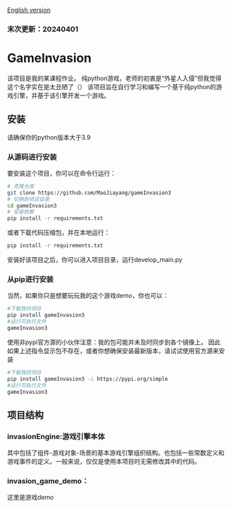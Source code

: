 [English version](readme_en.md)

### 末次更新：20240401
# GameInvasion
该项目是我的某课程作业。
纯python游戏，老师的初衷是“外星人入侵”但我觉得这个名字实在是太丑陋了（）
该项目旨在自行学习和编写一个基于纯python的游戏引擎，并基于该引擎开发一个游戏。

## 安装
请确保你的python版本大于3.9
### 从源码进行安装
要安装这个项目，你可以在命令行运行：
```bash
# 克隆仓库
git clone https://github.com/MaoJiayang/gameInvasion3
# 切换到项目目录
cd gameInvasion3
# 安装依赖
pip install -r requirements.txt
```
或者下载代码压缩包，并在本地运行：
```bash
pip install -r requirements.txt
```
安装好该项目之后，你可以进入项目目录，运行develop_main.py
### 从pip进行安装
当然，如果你只是想要玩玩我的这个游戏demo，你也可以：
```bash
#下载我的项目
pip install gameInvasion3
#运行可执行文件
gameInvasion3
```
使用非pypi官方源的小伙伴注意：我的包可能并未及时同步到各个镜像上。
因此如果上述指令显示包不存在，或者你想确保安装最新版本，请试试使用官方源来安装
```bash
#下载我的项目
pip install gameInvasion3 -i https://pypi.org/simple
#运行可执行文件
gameInvasion3
```
## 项目结构
### invasionEngine:游戏引擎本体
其中包括了组件-游戏对象-场景的基本游戏引擎组织结构。也包括一些常数定义和游戏事件的定义。一般来说，仅仅是使用本项目时无需修改其中的代码。
### invasion_game_demo：
这里是游戏demo
